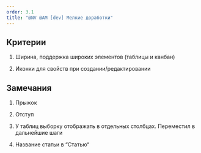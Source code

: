 ```yaml
---
order: 3.1
title: "@NV @AM [dev] Мелкие доработки"
---
```


## Критерии

1. Ширина, поддержка широких элементов (таблицы и канбан)

2. Иконки для свойств при создании/редактировании

## Замечания

1. Прыжок

2. Отступ

3. У таблиц выборку отображать в отдельных столбцах. Переместил в дальнейшие шаги

4. Название статьи в “Статью“